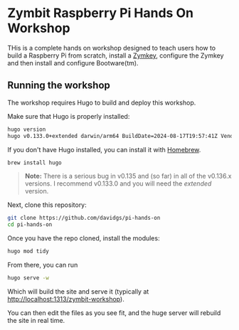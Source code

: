 # Zymbit Raspberry Pi Hands On Workshop

THis is a complete hands on workshop designed to teach users how to build a Raspberry Pi from scratch, install a [Zymkey](https://zymbit.com/zymkey), configure the Zymkey and then install and configure Bootware(tm).

## Running the workshop

The workshop requires Hugo to build and deploy this workshop.

Make sure that Hugo is properly installed:

```bash
hugo version
hugo v0.133.0+extended darwin/arm64 BuildDate=2024-08-17T19:57:41Z VendorInfo=brew
```

If you don't have Hugo installed, you can install it with [Homebrew](https://homebrew.sh).

```bash
brew install hugo
```
> **Note:** There is a serious bug in v0.135 and (so far) in all of the v0.136.x versions. I recommend v0.133.0 and you will need the *extended* version.

Next, clone this repository:

```bash
git clone https://github.com/davidgs/pi-hands-on
cd pi-hands-on
```
Once you have the repo cloned, install the modules:

```bash
hugo mod tidy
```

From there, you can run

```bash
hugo serve -w
```

Which will build the site and serve it (typically at [http://localhost:1313/zymbit-workshop](http://localhost:1313/zymbit-workshop)).

You can then edit the files as you see fit, and the huge server will rebuild the site in real time. 

